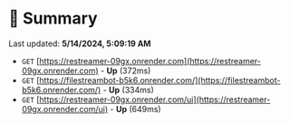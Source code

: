 # 📖 Summary
Last updated: **5/14/2024, 5:09:19 AM**

- `GET` [https://restreamer-09gx.onrender.com](https://restreamer-09gx.onrender.com) - **Up** (372ms)
- `GET` [https://filestreambot-b5k6.onrender.com/](https://filestreambot-b5k6.onrender.com/) - **Up** (334ms)
- `GET` [https://restreamer-09gx.onrender.com/ui](https://restreamer-09gx.onrender.com/ui) - **Up** (649ms)
